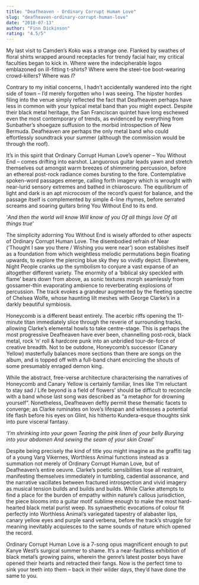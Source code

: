 ```yaml
---
title: "Deafheaven - Ordinary Corrupt Human Love"
slug: "deafheaven-ordinary-corrupt-human-love"
date: "2018-07-13"
author: "Finn Dickinson"
rating: "4.5/5"
---
```


My last visit to Camden’s Koko was a strange one. Flanked by swathes of floral shirts wrapped around receptacles for trendy facial hair, my critical faculties began to kick in. Where were the indecipherable logos emblazoned on ill-fitting t-shirts? Where were the steel-toe boot-wearing crowd-killers? Where was _I_?

Contrary to my initial concerns, I hadn’t accidentally wandered into the right side of town – I’d merely forgotten who I was seeing. The hipster hordes filing into the venue simply reflected the fact that Deafheaven perhaps have less in common with your typical metal band than you might expect. Despite their black metal heritage, the San Franciscan quintet have long eschewed even the most contemporary of trends, as evidenced by everything from Sunbather’s shoegaze suffusion to the morbid introspection of New Bermuda. Deafheaven are perhaps the only metal band who could effortlessly soundtrack your summer (although the commission would be through the roof).

It’s in this spirit that Ordinary Corrupt Human Love’s opener – You Without End – comes drifting into earshot. Languorous guitar leads yawn and stretch themselves out amongst warm breezes of shimmering percussion, before an ethereal post-rock radiance comes bursting to the fore. Contemplative spoken-word passages emerge, calling forth imagery which is wrought with near-lurid sensory extremes and bathed in chiaroscuro. The equilibrium of light and dark is an apt microcosm of the record’s quest for balance, and the passage itself is complemented by simple 4-line rhymes, before serrated screams and soaring guitars bring You Without End to its end.

‘_And then the world will know Will know of you Of all things love Of all things true_’

The simplicity adorning You Without End is wisely afforded to other aspects of Ordinary Corrupt Human Love. The disembodied refrain of Near (‘Thought I saw you there / Wishing you were near’) soon establishes itself as a foundation from which weightless melodic permutations begin floating upwards, to explore the piercing blue sky they so vividly depict. Elsewhere, Night People cranks up the symbolism to conjure a vast expanse of an altogether different variety. The enormity of a ‘biblical sky speckled with flame’ bears down from above, as sonic textures morph seamlessly from gossamer-thin evaporating ambience to reverberating explosions of percussion. The track evokes a grandeur augmented by the fleeting spectre of Chelsea Wolfe, whose haunting lilt meshes with George Clarke’s in a darkly beautiful symbiosis.

Honeycomb is a different beast entirely. The acerbic riffs opening the 11-minute titan immediately slice through the reverie of surrounding tracks, allowing Clarke’s elemental howls to take centre-stage. This is perhaps the most progressive Deafheaven have ever been, channelling post-rock, black metal, rock ‘n’ roll & hardcore punk into an unbridled tour-de-force of creative breadth. Not to be outdone, Honeycomb’s successor (Canary Yellow) masterfully balances more sections than there are songs on the album, and is topped off with a full-band chant encircling the shouts of some presumably enraged demon king.

While the abstract, free-verse architecture characterising the narratives of Honeycomb and Canary Yellow is certainly familiar, lines like ‘I’m reluctant to stay sad / Life beyond is a field of flowers’ should be difficult to reconcile with a band whose last song was described as “a metaphor for drowning yourself”. Nonetheless, Deafheaven deftly permit these thematic facets to converge; as Clarke ruminates on love’s lifespan and witnesses a potential life flash before his eyes on Glint, his hitherto Kundera-esque thoughts sink into pure visceral fantasy.

_‘I’m shrinking into your gown Tearing the pink linen of your belly Burying into your abdomen And sewing the seam of your skin Crawl’_

Despite being precisely the kind of title you might imagine as the graffiti tag of a young Varg Vikernes, Worthless Animal functions instead as a summation not merely of Ordinary Corrupt Human Love, but of Deafheaven’s entire oeuvre. Clarke’s poetic sensibilities lose all restraint, manifesting themselves immediately in tumbling, cadential assonance, and the narrative vacillates between fractured introspection and vivid imagery as musical tension builds and builds and builds. While Clarke attempts to find a place for the burden of empathy within nature’s callous jurisdiction, the piece blooms into a guitar motif sublime enough to make the most hard-hearted black metal purist weep. Its synaesthetic evocations of colour fit perfectly into Worthless Animal’s variegated tapestry of alabaster lips, canary yellow eyes and purple sand verbena, before the track’s struggle for meaning inevitably acquiesces to the same sounds of nature which opened the record.

Ordinary Corrupt Human Love is a 7-song opus magnificent enough to put Kanye West’s surgical summer to shame. It’s a near-faultless exhibition of black metal’s growing pains, wherein the genre’s latest poster boys have opened their hearts and retracted their fangs. Now is the perfect time to sink your teeth into them – back in their wilder days, they’d have done the same to you.
